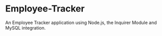 # Employee-Tracker
An Employee Tracker application using Node.js, the Inquirer Module and MySQL integration.
